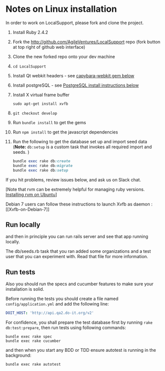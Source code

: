 Notes on Linux installation
===========================

In order to work on LocalSupport, please fork and clone the project.



1. Install Ruby 2.4.2
1. Fork the http://github.com/AgileVentures/LocalSupport repo (fork button at top right of github web interface)
1. Clone the new forked repo onto your dev machine
1. `cd LocalSupport`
1. Install Qt webkit headers - see [capybara-webkit gem below](issues.md#capybara-webkit-gem)
1. Install postgreSQL - see [PostgreSQL install instructions below](issues.md#postgresql-install)
1. Install X virtual frame buffer

    `sudo apt-get install xvfb`
1. `git checkout develop`
1. Run `bundle install` to get the gems
1. Run `npm install` to get the javascript dependencies
1. Run the following to get the database set up and import seed data (**Note:** `db:setup` is a custom task that invokes all required import and seeds. )

    ```ruby
    bundle exec rake db:create
    bundle exec rake db:migrate
    bundle exec rake db:setup
    ```

If you hit problems, review issues below, and ask us on Slack chat.

[Note that rvm can be extremely helpful for managing ruby versions.  [Installing rvm on Ubuntu](https://www.digitalocean.com/community/articles/how-to-install-ruby-on-rails-on-ubuntu-12-04-lts-precise-pangolin-with-rvm)]

Debian 7 users can follow these instructions to launch Xvfb as daemon : [[Xvfb-on-Debian-7]]

## Run locally
and then in principle you can run rails server and see that app running locally.

The db/seeds.rb task that you ran added some organizations and a test user that you can experiment with. Read that file for more information.

## Run tests

Also you should run the specs and cucumber features to make sure your installation is solid.

Before running the tests you should create a file named `config/application.yml` and add the following line:

```yaml
DOIT_HOST: 'http://api.qa2.do-it.org/v2'
```


For confidence, you shall prepare the test database first by running
`rake db:test:prepare`, then run tests using following commands:

    bundle exec rake spec
    bundle exec rake cucumber

and then when you start any BDD or TDD ensure autotest is running in the background:

    bundle exec rake autotest
